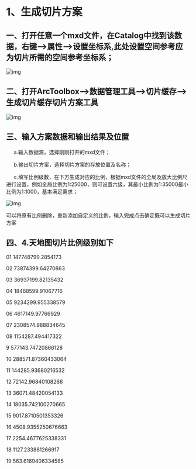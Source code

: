 # 1、**生成切片方案**

## 一、打开任意一个mxd文件，在Catalog中找到该数据，右键-->属性-->设置坐标系,此处设置空间参考应为切片所需的空间参考坐标系；

![img](https://pzy-images.oss-cn-hangzhou.aliyuncs.com/img/202111032037992.jpg)

## 二、打开ArcToolbox-->数据管理工具-->切片缓存-->生成切片缓存切片方案工具

![img](https://pzy-images.oss-cn-hangzhou.aliyuncs.com/img/202111032037993.jpg)

## 三、输入方案数据和输出结果及位置

   a.输入数据源，选择刚刚打开的mxd文件；

   b.输出切片方案，选择切片方案的存放位置及名称；

   c.填写比例级数，在下方生成对应的比例，根据mxd文件的全局及放大比例尺进行设置，例如全局比例为1:25000，则可设置六级，其最小比例为1:35000最小比例为1:1000，基本满足需求；

![img](https://pzy-images.oss-cn-hangzhou.aliyuncs.com/img/202111032037994.jpg)

可以将原有比例删除，重新添加自定义的比例，输入完成点击确定既可以生成切片方案

## 四、4.天地图切片比例级别如下

 

01  147748799.2854173

02  73874399.64270863

03  36937199.82135432

04  18468599.91067716

05  9234299.955338579

06  4617149.97766929

07  2308574.988834645

08  1154287.494417322

9  577143.74720866128

10  288571.87360433064

11  144285.93680216532

12  72142.96840108266

13  36071.48420054133

14  18035.742100270665

15  9017.8710501353326

16  4508.9355250676663

17  2254.4677625338331

18  1127.233881266917

19  563.6169406334585